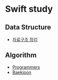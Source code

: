 # Swift study

## Data Structure
- [자료구조 정리](https://github.com/yy0867/swift-study/tree/master/DataStructure/DataStructure)

## Algorithm
- [Programmers](https://github.com/yy0867/swift-study/tree/master/Algorithm/Programmers)
- [Baekjoon](https://github.com/yy0867/swift-study/tree/master/Algorithm/Baekjoon)

